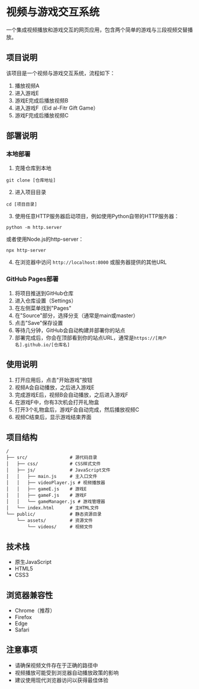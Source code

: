 # 视频与游戏交互系统

一个集成视频播放和游戏交互的网页应用，包含两个简单的游戏与三段视频交替播放。

## 项目说明

该项目是一个视频与游戏交互系统，流程如下：
1. 播放视频A
2. 进入游戏E
3. 游戏E完成后播放视频B
4. 进入游戏F（Eid al-Fitr Gift Game）
5. 游戏F完成后播放视频C

## 部署说明

### 本地部署
1. 克隆仓库到本地
```
git clone [仓库地址]
```

2. 进入项目目录
```
cd [项目目录]
```

3. 使用任意HTTP服务器启动项目，例如使用Python自带的HTTP服务器：
```
python -m http.server
```
或者使用Node.js的http-server：
```
npx http-server
```

4. 在浏览器中访问 `http://localhost:8000` 或服务器提供的其他URL

### GitHub Pages部署
1. 将项目推送到GitHub仓库
2. 进入仓库设置（Settings）
3. 在左侧菜单找到"Pages"
4. 在"Source"部分，选择分支（通常是main或master）
5. 点击"Save"保存设置
6. 等待几分钟，GitHub会自动构建并部署你的站点
7. 部署完成后，你会在顶部看到你的站点URL，通常是`https://[用户名].github.io/[仓库名]`

## 使用说明

1. 打开应用后，点击"开始游戏"按钮
2. 视频A会自动播放，之后进入游戏E
3. 完成游戏E后，视频B会自动播放，之后进入游戏F
4. 在游戏F中，你有3次机会打开礼物盒
5. 打开3个礼物盒后，游戏F会自动完成，然后播放视频C
6. 视频C结束后，显示游戏结束界面

## 项目结构

```
/
├── src/                # 源代码目录
│   ├── css/            # CSS样式文件
│   ├── js/             # JavaScript文件
│   │   ├── main.js     # 主入口文件
│   │   ├── videoPlayer.js # 视频播放器
│   │   ├── gameE.js    # 游戏E
│   │   ├── gameF.js    # 游戏F
│   │   └── gameManager.js # 游戏管理器
│   └── index.html      # 主HTML文件
└── public/             # 静态资源目录
    └── assets/         # 资源文件
        └── videos/     # 视频文件
```

## 技术栈

- 原生JavaScript
- HTML5
- CSS3

## 浏览器兼容性

- Chrome（推荐）
- Firefox
- Edge
- Safari

## 注意事项

- 请确保视频文件存在于正确的路径中
- 视频播放可能受到浏览器自动播放政策的影响
- 建议使用现代浏览器访问以获得最佳体验 
